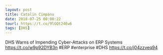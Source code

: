 ```yaml
---
layout: post
title: Catalin Cimpanu
date: 2018-07-25 00:00:22
tourl: https://t.co/9lGQt24Ew6
tags: [DHS]
---
```

DHS Warns of Impending Cyber-Attacks on ERP Systems https://t.co/w9p92DYB3n #ERP #enterprise #DHS https://t.co/j04zzveq94